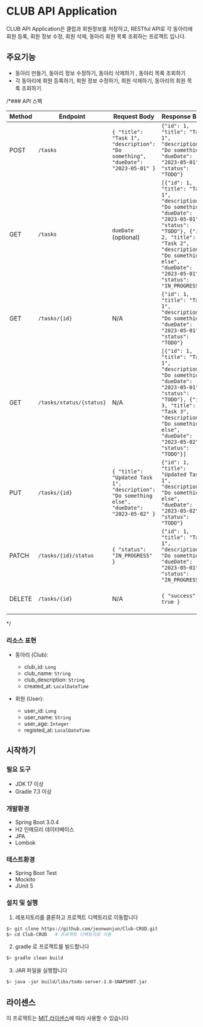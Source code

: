 # CLUB API Application

CLUB API Application은 클럽과 회원정보를 저장하고, RESTful API로 각 동아리에 회원 등록, 회원 정보 수정, 회원 삭제, 동아리 회원 목록 조회하는 프로젝트 입니다.

## 주요기능
- 동아리 만들기, 동아리 정보 수정하기, 동아리 삭제하기 , 동아리 목록 조회하기
- 각 동아리에 회원 등록하기, 회원 정보 수정하기, 회원 삭제하기, 동아리의 회원 목록 조회하기

/*### API 스펙

| Method | Endpoint                 | Request Body                                                                                 | Response Body                                                                                                                                                                                                                  | Description                             |
|--------|--------------------------|----------------------------------------------------------------------------------------------|--------------------------------------------------------------------------------------------------------------------------------------------------------------------------------------------------------------------------------|-----------------------------------------|
| POST   | `/tasks`                 | `{ "title": "Task 1", "description": "Do something", "dueDate": "2023-05-01" }`              | `{"id": 1, "title": "Task 1", "description": "Do something", "dueDate": "2023-05-01", "status": "TODO"}`                                                                                                                       | 새로운 할 일 생성                              |
| GET    | `/tasks`                 | `dueDate` (optional)                                                                         | `[{"id": 1, "title": "Task 1", "description": "Do something", "dueDate": "2023-05-01", "status": "TODO"}, {"id": 2, "title": "Task 2", "description": "Do something else", "dueDate": "2023-05-01", "status": "IN_PROGRESS"}]` | 모든 할 일 조회(마감일이 있을 경우, 마감일에 해당하는 할 일 조회) |
| GET    | `/tasks/{id}`            | N/A                                                                                          | `{"id": 1, "title": "Task 1", "description": "Do something", "dueDate": "2023-05-01", "status": "TODO"}`                                                                                                                       | 특정 ID 에 해당하는 할 일 조회                     |
| GET    | `/tasks/status/{status}` | N/A                                                                                          | `[{"id": 1, "title": "Task 1", "description": "Do something", "dueDate": "2023-05-01", "status": "TODO"}, {"id": 3, "title": "Task 3", "description": "Do something else", "dueDate": "2023-05-02", "status": "TODO"}]`        | 특정 상태에 해당하는 할 일 모두 조회                   |
| PUT    | `/tasks/{id}`            | `{ "title": "Updated Task 1", "description": "Do something else", "dueDate": "2023-05-02" }` | `{"id": 1, "title": "Updated Task 1", "description": "Do something else", "dueDate": "2023-05-02", "status": "TODO"}`                                                                                                          | 특정 ID 에 해당하는 할 일 수정                     |
| PATCH  | `/tasks/{id}/status`     | `{ "status": "IN_PROGRESS" }`                                                                | `{"id": 1, "title": "Task 1", "description": "Do something", "dueDate": "2023-05-01", "status": "IN_PROGRESS"}`                                                                                                                | 특정 ID 에 해당하는 할 일의 상태 변경                 |
| DELETE | `/tasks/{id}`            | N/A                                                                                          | `{ "success": true }`                                                                                                                                                                                                          | 특정 ID 에 해당하는 할 일 삭제                     |
*/

### 리소스 표현

- 동아리 (Club):
    - club_id: `Long`
    - club_name: `String`
    - club_description: `String`
    - created_at: `LocalDateTime`

- 회원 (User):
    - user_id: `Long`
    - user_name: `String`
    - user_age: `Integer`
    - registed_at: `LocalDateTime`

## 시작하기

### 필요 도구
- JDK 17 이상
- Gradle 7.3 이상 

### 개발환경
- Spring Boot 3.0.4
- H2 인메모리 데이터베이스
- JPA
- Lombok

### 테스트환경
- Spring Boot Test
- Mockito
- JUnit 5

### 설치 및 실행
1. 레포지토리를 클론하고 프로젝트 디렉토리로 이동합니다 
```sh
$> git clone https://github.com/jeonwonjun/Club-CRUD.git
$> cd Club-CRUD   # 프로젝트 디렉토리로 이동
```
2. gradle 로 프로젝트를 빌드합니다
```sh
$> gradle clean build
```
3. JAR 파일을 실행합니다
```sh
$> java -jar build/libs/todo-server-1.0-SNAPSHOT.jar
```

## 라이센스
이 프로젝트는 [MIT 라이센스](./LICENSE)에 따라 사용할 수 있습니다
